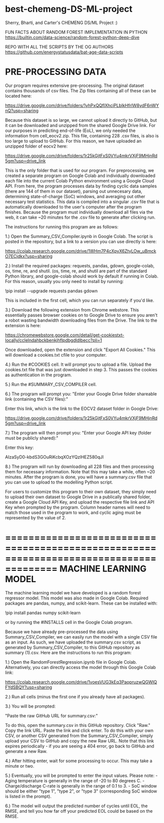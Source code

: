 # best-chemeng-DS-ML-project
Sherry, Bharti, and Carter's CHEMENG DS/ML Project :)

FUN FACTS ABOUT RANDOM FOREST IMPLEMENTATION IN PYTHON
https://builtin.com/data-science/random-forest-python-deep-dive

REPO WITH ALL THE SCRIPTS BY THE OG AUTHORS
https://github.com/energystatusdata/bat-age-data-scripts

PRE-PROCESSING DATA
=======================================================================================

Our program requires extensive pre-processing. The original dataset contains thousands of
csv files. The Zip files containing all of these can be located here:

https://drive.google.com/drive/folders/1yhPxQQflXhciPLblkHfrIW8ydF6nWYnQ?usp=sharing

Because this dataset is so large, we cannot upload it directly to GitHub, but
it can be downloaded and unzipped from the shared Google Drive link.
For our purposes in predicting end-of-life (EoL), we only needed the information from
cell_eocv2.zip. This file, containing 228 .csv files, is also is too large to upload to GitHub.
For this reason, we have uploaded an unzipped folder of eocv2 here: 

https://drive.google.com/drive/folders/1r25kGjtFxS0VYu4mkrVXjF9MHjnRd5gm?usp=drive_link

This is the only folder that is used for our program. For preprocessing, we created
a separate program on Google Colab and individually downloaded each file into the
current Colab Python environment using a Google Cloud API. From here, the program
processes data by finding cyclic data samples (there are 144 of them in our dataset),
parsing out unnecesary data, determining state-of-charge (SoC) windows, and averaging out
other necessary test statistics. This data is compiled into a singular .csv file
that is automatically downloaded to the user's computer after the program finishes.
Because the program must individually download all files via the web, it can take
~20 minutes for the .csv file to generate after clicking run.

The instructions for running this program are as follows: 

1.) Open the Summary_CSV_Compiler.ipynb in Google Colab. The script is posted in the
repository, but a link to a version you can use directly is here: 

https://colab.research.google.com/drive/1WHm7P4cXpyX6ZtyLOw_uBmckO7ECjdkx?usp=sharing

2.) Install the required packages: requests, pandas, gdown, google-colab, os, time, re,
and shutil. (os, time, re, and shutil are part of the standard Python library,
and google-colab should work by default if running in Colab. For this reason, usually
you only need to install by running: 

!pip install --upgrade requests pandas gdown

This is included in the first cell, which you can run separately if you'd like.

3.) Download the following extension from Chrome webstore. This essentially passes browser cookies
on to Google Drive to ensure you aren't a robot wasting bandwidth downloading
files from the Drive. The link to the extension is here:

https://chromewebstore.google.com/detail/get-cookiestxt-locally/cclelndahbckbenkjhflpdbgdldlbecc?pli=1

Once downloaded, open the extension and click "Export All Cookies." This will
download a cookies.txt cfile to your computer.

4.) Run the #COOKIES cell. It will prompt you to upload a file. Upload the cookies.txt file
that was just downloaded in step 3. This passes the cookies as authentication in the program.

5.) Run the #SUMMARY_CSV_COMPILER cell. 

6.) The program will prompt you: 
"Enter your Google Drive folder shareable link (containing the CSV files):"

Enter this link, which is the link to the EOCV2 dataset folder in Google Drive: 

https://drive.google.com/drive/folders/1r25kGjtFxS0VYu4mkrVXjF9MHjnRd5gm?usp=drive_link

7.) The program will then prompt you:
"Enter your Google API key (folder must be publicly shared):"

Enter this key:

AIzaSyD0-kbdS3GOuRiKcbqXOzYQzlHEZ580qJI

8.) The program will run by downloading all 228 files and then processing them for necessary
information. Note that this may take a while, often ~20 minutes. After the program is done,
you will have a summary.csv file that you can use to upload to the modelling Python script.

For users to customize this program to their own dataset, they simply need to upload their
own dataset to Google Drive in a publically shared folder, create a Google Cloud
API Key, and upload the respective file link and API Key when prompted by the program.
Column header names will need to match those used in the program to work, and cyclic
aging must be represented by the value of 2.

=======================================================================================
MACHINE LEARNING MODEL
=======================================================================================

The machine learning model we have developed is a random forest regressor model.
This model was also made in Google Colab. Required packages are pandas,
numpy, and scikit-learn. These can be installed with: 

!pip install pandas numpy scikit-learn

or by running the #INSTALLS cell in the Google Colab program.

Because we have already pre-processed the data using Summary_CSV_Compiler,
we can easily run the model with a single CSV file as an input. As such, we have uploaded 
the summary.csv script, as generated by Summary_CSV_Compiler, to this GitHub repository as 
summary (1).csv. Here are the instructions to run this program:

1.) Open the RandomForestRegression.ipynb file in Google Colab. Alternatively, you can
directly access the model through this Google Colab link:

https://colab.research.google.com/drive/1voesVUG3kEq3PaopruzwQGWlQFYdSBQY?usp=sharing

2.) Run all cells (minus the first one if you already have all packages).

3.) You will be prompted:

"Paste the raw GitHub URL for summary.csv:"

To do this, open the summary.csv in this GitHub repository. Click "Raw."
Copy the link URL. Paste the link and click enter. To do this with your own CSV,
or another CSV generated from the Summary_CSV_Compiler, simply upload your CSV to 
GitHub and copy the new Raw URL. Note that this link expires periodically - if you
are seeing a 404 error, go back to GitHub and generate a new Raw.

4.) After hitting enter, wait for some processing to occur. This may take a minute or two.

5.) Eventually, you will be prompted to enter the input values. Please note:
    - Aging temperature is generally in the range of -20 to 80 degrees C.
    - Charge/discharge C-rate is generally in the range of 0.1 to 3.
    - SoC window should be either "type 1", "type 2", or "type 3" (corresponding SoC window
      is listed in the prompt).

6.) The model will output the predicted number of cycles until EOL, the RMSE, and tell 
    you how far off your predicted EOL could be based on the RMSE.


